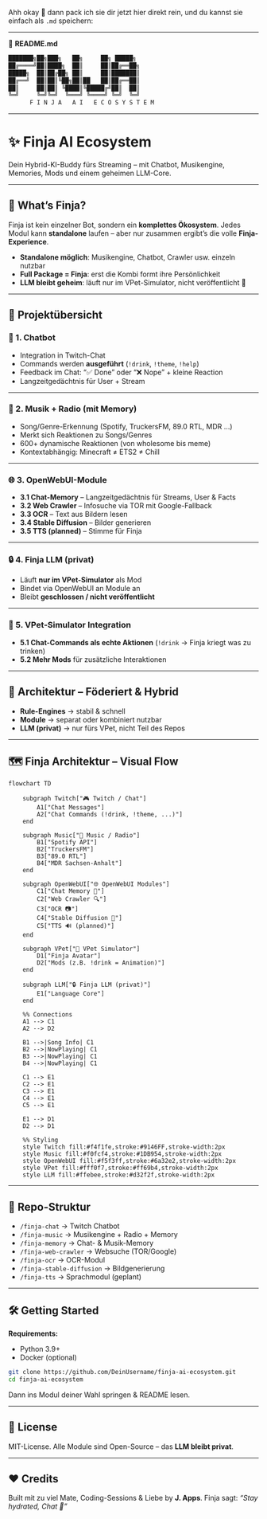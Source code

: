 Ahh okay 🥲 dann pack ich sie dir jetzt hier direkt rein, und du kannst sie einfach als `.md` speichern:

---

📄 **README.md**

```markdown
███████╗██╗███╗   ██╗     ██╗ █████╗ 
██╔════╝██║████╗  ██║     ██║██╔══██╗
█████╗  ██║██╔██╗ ██║     ██║███████║
██╔══╝  ██║██║╚██╗██║██   ██║██╔══██║
██║     ██║██║ ╚████║╚█████╔╝██║  ██║
╚═╝     ╚═╝╚═╝  ╚═══╝ ╚════╝ ╚═╝  ╚═╝
      F I N J A   A I   E C O S Y S T E M
```

---

# ✨ Finja AI Ecosystem

Dein Hybrid-KI-Buddy fürs Streaming – mit Chatbot, Musikengine, Memories, Mods und einem geheimen LLM-Core.

---

## 🤖 What’s Finja?

Finja ist kein einzelner Bot, sondern ein **komplettes Ökosystem**.
Jedes Modul kann **standalone** laufen – aber nur zusammen ergibt’s die volle **Finja-Experience**.

* **Standalone möglich**: Musikengine, Chatbot, Crawler usw. einzeln nutzbar
* **Full Package = Finja**: erst die Kombi formt ihre Persönlichkeit
* **LLM bleibt geheim**: läuft nur im VPet-Simulator, nicht veröffentlicht 🫣

---

## 🧩 Projektübersicht

### 💬 1. Chatbot

* Integration in Twitch-Chat
* Commands werden **ausgeführt** (`!drink`, `!theme`, `!help`)
* Feedback im Chat: “✅ Done” oder “❌ Nope” + kleine Reaction
* Langzeitgedächtnis für User + Stream

---

### 🎵 2. Musik + Radio (mit Memory)

* Song/Genre-Erkennung (Spotify, TruckersFM, 89.0 RTL, MDR …)
* Merkt sich Reaktionen zu Songs/Genres
* 600+ dynamische Reaktionen (von wholesome bis meme)
* Kontextabhängig: Minecraft ≠ ETS2 ≠ Chill

---

### 🌐 3. OpenWebUI-Module

* **3.1 Chat-Memory** – Langzeitgedächtnis für Streams, User & Facts
* **3.2 Web Crawler** – Infosuche via TOR mit Google-Fallback
* **3.3 OCR** – Text aus Bildern lesen
* **3.4 Stable Diffusion** – Bilder generieren
* **3.5 TTS (planned)** – Stimme für Finja

---

### 🔒 4. Finja LLM (privat)

* Läuft **nur im VPet-Simulator** als Mod
* Bindet via OpenWebUI an Module an
* Bleibt **geschlossen / nicht veröffentlicht**

---

### 🐾 5. VPet-Simulator Integration

* **5.1 Chat-Commands als echte Aktionen** (`!drink` → Finja kriegt was zu trinken)
* **5.2 Mehr Mods** für zusätzliche Interaktionen

---

## 🚀 Architektur – Föderiert & Hybrid

* **Rule-Engines** → stabil & schnell
* **Module** → separat oder kombiniert nutzbar
* **LLM (privat)** → nur fürs VPet, nicht Teil des Repos

---

## 🗺️ Finja Architektur – Visual Flow

```mermaid
flowchart TD

    subgraph Twitch["🎮 Twitch / Chat"]
        A1["Chat Messages"]
        A2["Chat Commands (!drink, !theme, ...)"]
    end

    subgraph Music["🎵 Music / Radio"]
        B1["Spotify API"]
        B2["TruckersFM"]
        B3["89.0 RTL"]
        B4["MDR Sachsen-Anhalt"]
    end

    subgraph OpenWebUI["🌐 OpenWebUI Modules"]
        C1["Chat Memory 🧠"]
        C2["Web Crawler 🔍"]
        C3["OCR 📷"]
        C4["Stable Diffusion 🎨"]
        C5["TTS 🔊 (planned)"]
    end

    subgraph VPet["🐾 VPet Simulator"]
        D1["Finja Avatar"]
        D2["Mods (z.B. !drink = Animation)"]
    end

    subgraph LLM["🔒 Finja LLM (privat)"]
        E1["Language Core"]
    end

    %% Connections
    A1 --> C1
    A2 --> D2

    B1 -->|Song Info| C1
    B2 -->|NowPlaying| C1
    B3 -->|NowPlaying| C1
    B4 -->|NowPlaying| C1

    C1 --> E1
    C2 --> E1
    C3 --> E1
    C4 --> E1
    C5 --> E1

    E1 --> D1
    D2 --> D1

    %% Styling
    style Twitch fill:#f4f1fe,stroke:#9146FF,stroke-width:2px
    style Music fill:#f0fcf4,stroke:#1DB954,stroke-width:2px
    style OpenWebUI fill:#f5f3ff,stroke:#6a32e2,stroke-width:2px
    style VPet fill:#fff0f7,stroke:#ff69b4,stroke-width:2px
    style LLM fill:#ffebee,stroke:#d32f2f,stroke-width:2px
```

---

## 📂 Repo-Struktur

* `/finja-chat` → Twitch Chatbot
* `/finja-music` → Musikengine + Radio + Memory
* `/finja-memory` → Chat- & Musik-Memory
* `/finja-web-crawler` → Websuche (TOR/Google)
* `/finja-ocr` → OCR-Modul
* `/finja-stable-diffusion` → Bildgenerierung
* `/finja-tts` → Sprachmodul (geplant)

---

## 🛠️ Getting Started

**Requirements:**

* Python 3.9+
* Docker (optional)

```bash
git clone https://github.com/DeinUsername/finja-ai-ecosystem.git
cd finja-ai-ecosystem
```

Dann ins Modul deiner Wahl springen & README lesen.

---

## 📜 License

MIT-License.
Alle Module sind Open-Source – das **LLM bleibt privat**.

---

## ❤️ Credits

Built mit zu viel Mate, Coding-Sessions & Liebe by **J. Apps**.
Finja sagt: *“Stay hydrated, Chat 💖”*

```
